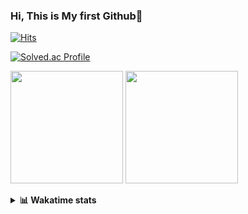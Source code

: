 ### Hi, This is My first Github👋
[![Hits](https://hits.seeyoufarm.com/api/count/incr/badge.svg?url=https%3A%2F%2Fgithub.com%2FJonghyun-Park1027&count_bg=%2379C83D&title_bg=%23555555&icon=&icon_color=%23E7E7E7&title=hits&edge_flat=false)](https://hits.seeyoufarm.com)
<br>

[![Solved.ac Profile](http://mazassumnida.wtf/api/v2/generate_badge?boj=ppjjhh1027)](https://solved.ac/ppjjhh1027/)

<p>
  <img height="180em" src="https://github-readme-stats-eight-rho-29.vercel.app/api?username=Jonghyun-Park1027&show_icons=true&include_all_commits=true&bg_color=30,e96443,904e95&title_color=fff&text_color=fff">
  <img height="180em" src="https://github-readme-stats-eight-rho-29.vercel.app/api/top-langs/?username=Jonghyun-Park1027&layout=compact&bg_color=30,e96443,904e95&title_color=fff&text_color=fff">


</p>
<details>
<summary><b>📊 Wakatime stats</b><br></summary>
<div>
<hr/>




<!--START_SECTION:waka-->
![Code Time](http://img.shields.io/badge/Code%20Time-205%20hrs%2042%20mins-blue)

![Profile Views](http://img.shields.io/badge/Profile%20Views-1-blue)

**🐱 My GitHub Data** 

> 📦 70.9 kB Used in GitHub's Storage 
 > 
> 🏆 93 Contributions in the Year 2023
 > 
> 🚫 Not Opted to Hire
 > 
> 📜 13 Public Repositories 
 > 
> 🔑 9 Private Repositories 
 > 
**I'm an Early 🐤** 

```text
🌞 Morning                38 commits          ████░░░░░░░░░░░░░░░░░░░░░   17.35 % 
🌆 Daytime                116 commits         █████████████░░░░░░░░░░░░   52.97 % 
🌃 Evening                59 commits          ███████░░░░░░░░░░░░░░░░░░   26.94 % 
🌙 Night                  6 commits           █░░░░░░░░░░░░░░░░░░░░░░░░   02.74 % 
```
📅 **I'm Most Productive on Sunday** 

```text
Monday                   23 commits          ███░░░░░░░░░░░░░░░░░░░░░░   10.50 % 
Tuesday                  40 commits          █████░░░░░░░░░░░░░░░░░░░░   18.26 % 
Wednesday                16 commits          ██░░░░░░░░░░░░░░░░░░░░░░░   07.31 % 
Thursday                 10 commits          █░░░░░░░░░░░░░░░░░░░░░░░░   04.57 % 
Friday                   38 commits          ████░░░░░░░░░░░░░░░░░░░░░   17.35 % 
Saturday                 42 commits          █████░░░░░░░░░░░░░░░░░░░░   19.18 % 
Sunday                   50 commits          ██████░░░░░░░░░░░░░░░░░░░   22.83 % 
```


📊 **This Week I Spent My Time On** 

```text
🕑︎ Time Zone: Asia/Seoul

💬 Programming Languages: 
Jupyter                  13 hrs 43 mins      ██████████████████████░░░   87.64 % 
GitIgnore file           1 hr 4 mins         ██░░░░░░░░░░░░░░░░░░░░░░░   06.82 % 
Python                   23 mins             █░░░░░░░░░░░░░░░░░░░░░░░░   02.55 % 
Markdown                 10 mins             ░░░░░░░░░░░░░░░░░░░░░░░░░   01.07 % 
HTML                     7 mins              ░░░░░░░░░░░░░░░░░░░░░░░░░   00.83 % 

🔥 Editors: 
PyCharm                  15 hrs 39 mins      █████████████████████████   100.00 % 

🐱‍💻 Projects: 
statistics               4 hrs 43 mins       ████████░░░░░░░░░░░░░░░░░   30.14 % 
gpt                      3 hrs 25 mins       █████░░░░░░░░░░░░░░░░░░░░   21.91 % 
AIfactory_competition    3 hrs 24 mins       █████░░░░░░░░░░░░░░░░░░░░   21.74 % 
고려대SW                    1 hr 39 mins        ███░░░░░░░░░░░░░░░░░░░░░░   10.60 % 
new_codingtest           53 mins             █░░░░░░░░░░░░░░░░░░░░░░░░   05.66 % 

💻 Operating System: 
Windows                  15 hrs 39 mins      █████████████████████████   100.00 % 
```

**I Mostly Code in Jupyter Notebook** 

```text
Jupyter Notebook         10 repos            ████████████████░░░░░░░░░   62.50 % 
HTML                     3 repos             █████░░░░░░░░░░░░░░░░░░░░   18.75 % 
Python                   2 repos             ███░░░░░░░░░░░░░░░░░░░░░░   12.50 % 
R                        1 repo              ██░░░░░░░░░░░░░░░░░░░░░░░   06.25 % 
```




 Last Updated on 25/04/2023 18:34:32 UTC
<!--END_SECTION:waka-->
</details>



